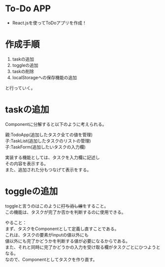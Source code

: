 # To-Do APP
* React.jsを使ってToDoアプリを作成！

# 作成手順
1. taskの追加
2. toggleの追加
3. taskの削除
4. localStorageへの保存機能の追加

と行っていく。

# taskの追加
Componentに分解すると以下のように考えられる。  

親:TodoApp(追加したタスク全ての値を管理)  
子:TaskList(追加したタスクのリストの管理)  
子:TaskForm(追加したいタスクの入力欄)  

実装する機能としては、タスクを入力欄に記述し  
その内容を表示する。  
また、追加された分もつなげて表示をする。

# toggleの追加
toggleと言うのはこのように<s>打ち消し線</s>をすること。  
この機能は、タスクが完了か否かを判断するのに使用できる。  

やること：  
まず、タスクをComponentとして定義し直すことである。  
これは、タスクの要素がinputの値以外にも  
値以外にも完了かどうかを判断する値が必要になるからである。  
また、それと同時に完了かどうかの入力を受け取る欄がタスクごとにひつようとなる。  
なので、Componentとしてタスクを作り直す。
